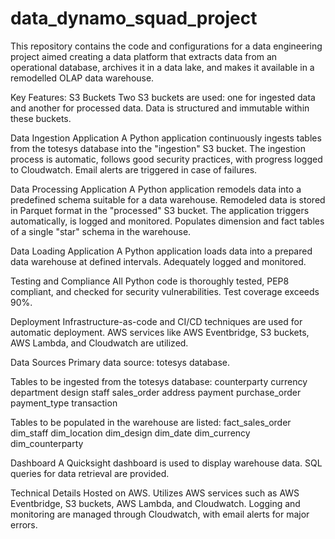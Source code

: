 # data_dynamo_squad_project

This repository contains the code and configurations for a data engineering project aimed creating a data platform that extracts data from an operational database, archives it in a data lake, and makes it available in a remodelled OLAP data warehouse.

Key Features:
S3 Buckets
Two S3 buckets are used: one for ingested data and another for processed data.
Data is structured and immutable within these buckets.

Data Ingestion Application
A Python application continuously ingests tables from the totesys database into the "ingestion" S3 bucket.
The ingestion process is automatic, follows good security practices, with progress logged to Cloudwatch.
Email alerts are triggered in case of failures.

Data Processing Application
A Python application remodels data into a predefined schema suitable for a data warehouse.
Remodeled data is stored in Parquet format in the "processed" S3 bucket.
The application triggers automatically, is logged and monitored.
Populates dimension and fact tables of a single "star" schema in the warehouse.

Data Loading Application
A Python application loads data into a prepared data warehouse at defined intervals.
Adequately logged and monitored.

Testing and Compliance
All Python code is thoroughly tested, PEP8 compliant, and checked for security vulnerabilities.
Test coverage exceeds 90%.

Deployment
Infrastructure-as-code and CI/CD techniques are used for automatic deployment.
AWS services like AWS Eventbridge, S3 buckets, AWS Lambda, and Cloudwatch are utilized.

Data Sources
Primary data source: totesys database.

Tables to be ingested from the totesys database:
counterparty
currency
department
design
staff
sales_order
address
payment
purchase_order
payment_type
transaction

Tables to be populated in the warehouse are listed:
fact_sales_order
dim_staff
dim_location
dim_design
dim_date
dim_currency
dim_counterparty


Dashboard
A Quicksight dashboard is used to display warehouse data.
SQL queries for data retrieval are provided.


Technical Details
Hosted on AWS.
Utilizes AWS services such as AWS Eventbridge, S3 buckets, AWS Lambda, and Cloudwatch.
Logging and monitoring are managed through Cloudwatch, with email alerts for major errors.
